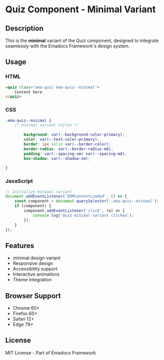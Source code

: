 # Quiz Component - Minimal Variant

## Description
This is the **minimal** variant of the Quiz component, designed to integrate seamlessly with the Emadocs Framework's design system.

## Usage

### HTML
```html
<quiz class="ema-quiz ema-quiz--minimal">
    Content here
</quiz>
```

### CSS
```css
.ema-quiz--minimal {
    /* minimal variant styles */
    
        background: var(--background-color-primary);
        color: var(--text-color-primary);
        border: 1px solid var(--border-color);
        border-radius: var(--border-radius-md);
        padding: var(--spacing-sm) var(--spacing-md);
        box-shadow: var(--shadow-sm);
    
}
```

### JavaScript
```javascript
// Initialize minimal variant
document.addEventListener('DOMContentLoaded', () => {
    const component = document.querySelector('.ema-quiz--minimal');
    if (component) {
        component.addEventListener('click', (e) => {
            console.log('Quiz minimal variant clicked');
        });
    }
});
```

## Features
- minimal design variant
- Responsive design
- Accessibility support
- Interactive animations
- Theme integration

## Browser Support
- Chrome 60+
- Firefox 60+
- Safari 12+
- Edge 79+

## License
MIT License - Part of Emadocs Framework
